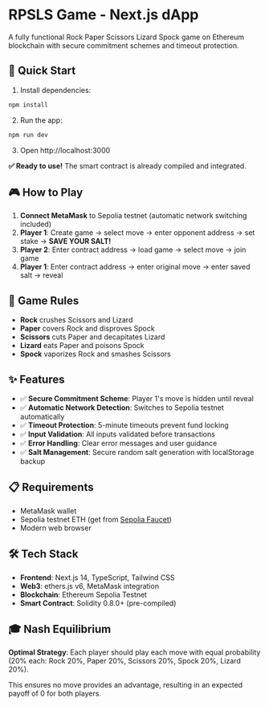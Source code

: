 # RPSLS Game - Next.js dApp

A fully functional Rock Paper Scissors Lizard Spock game on Ethereum blockchain with secure commitment schemes and timeout protection.

## 🚀 Quick Start

1. Install dependencies:

```bash
npm install
```

2. Run the app:

```bash
npm run dev
```

3. Open http://localhost:3000

**✅ Ready to use!** The smart contract is already compiled and integrated.

## 🎮 How to Play

1. **Connect MetaMask** to Sepolia testnet (automatic network switching included)
2. **Player 1**: Create game → select move → enter opponent address → set stake → **SAVE YOUR SALT!**
3. **Player 2**: Enter contract address → load game → select move → join game
4. **Player 1**: Enter contract address → enter original move → enter saved salt → reveal

## 🎯 Game Rules

- **Rock** crushes Scissors and Lizard
- **Paper** covers Rock and disproves Spock
- **Scissors** cuts Paper and decapitates Lizard
- **Lizard** eats Paper and poisons Spock
- **Spock** vaporizes Rock and smashes Scissors

## ✨ Features

- ✅ **Secure Commitment Scheme**: Player 1's move is hidden until reveal
- ✅ **Automatic Network Detection**: Switches to Sepolia testnet automatically
- ✅ **Timeout Protection**: 5-minute timeouts prevent fund locking
- ✅ **Input Validation**: All inputs validated before transactions
- ✅ **Error Handling**: Clear error messages and user guidance
- ✅ **Salt Management**: Secure random salt generation with localStorage backup

## 📋 Requirements

- MetaMask wallet
- Sepolia testnet ETH (get from [Sepolia Faucet](https://sepoliafaucet.com/))
- Modern web browser

## 🛠️ Tech Stack

- **Frontend**: Next.js 14, TypeScript, Tailwind CSS
- **Web3**: ethers.js v6, MetaMask integration
- **Blockchain**: Ethereum Sepolia Testnet
- **Smart Contract**: Solidity 0.8.0+ (pre-compiled)

## 🎓 Nash Equilibrium

**Optimal Strategy**: Each player should play each move with equal probability (20% each: Rock 20%, Paper 20%, Scissors 20%, Spock 20%, Lizard 20%).

This ensures no move provides an advantage, resulting in an expected payoff of 0 for both players.
